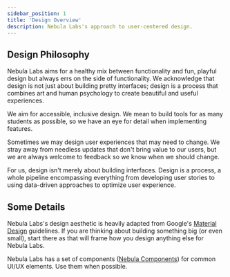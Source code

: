 ```yaml
---
sidebar_position: 1
title: 'Design Overview'
description: Nebula Labs's approach to user-centered design.
---
```


## Design Philosophy

Nebula Labs aims for a healthy mix between functionality and fun, playful
design but always errs on the side of functionality. We acknowledge that design
is not just about building pretty interfaces; design is a process that combines
art and human psychology to create beautiful and useful experiences.

We aim for accessible, inclusive design. We mean to build tools for as many
students as possible, so we have an eye for detail when implementing features.

Sometimes we may design user experiences that may need to change. We stray away
from needless updates that don't bring value to our users, but we are always
welcome to feedback so we know when we should change.

For us, design isn't merely about building interfaces. Design is a process, a
whole pipeline encompassing everything from developing user stories to using
data-driven approaches to optimize user experience.

## Some Details

Nebula Labs's design aesthetic is heavily adapted from Google's
[Material Design](https://material.io/design) guidelines. If you are thinking
about building something big (or even small), start there as that will frame how
you design anything else for Nebula Labs.

Nebula Labs has a set of components ([Nebula Components](https://github.com/UTDNebula/components))
for common UI/UX elements. Use them when possible.
